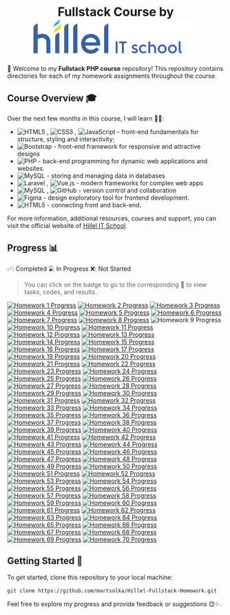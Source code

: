 <h1 align="center">Fullstack Course by <img src="./hillel.svg" alt="Hillel IT School Logo" style="vertical-align:baseline;" /></h1>

👋 Welcome to my **Fullstack PHP course** repository! This repository contains directories for each of my homework assignments throughout the course.

## Course Overview 🎓

Over the next few months in this course, I will learn 👩‍💻:

- <img src="https://img.shields.io/badge/html5-%23e34f26.svg?logo=html5&logoColor=white&style=flat" alt="HTML5" /> , <img src="https://img.shields.io/badge/css3-%231572b6.svg?logo=css3&logoColor=white&style=flat" alt="CSS3" /> , <img src="https://img.shields.io/badge/javascript-%23323330.svg?logo=javascript&logoColor=%23F7DF1E&style=flat" alt="JavaScript" /> - front-end fundamentals for structure, styling and interactivity;
- <img src="https://img.shields.io/badge/bootstrap-%238511FA.svg?logo=bootstrap&logoColor=white&style=flat" alt="Bootstrap" /> - front-end framework for responsive and attractive designs
- <img src="https://img.shields.io/badge/php-%23777bb4.svg?logo=php&logoColor=white&style=flat" alt="PHP" /> - back-end programming for dynamic web applications and websites.
- <img src="https://img.shields.io/badge/mysql-%234479a1.svg?logo=mysql&logoColor=white&style=flat" alt="MySQL" /> - storing and managing data in databases
- <img src="https://img.shields.io/badge/laravel-%23ff2d20.svg?logo=laravel&logoColor=white&style=flat" alt="Laravel" /> , <img src="https://img.shields.io/badge/vue.js-%2335495e.svg?logo=vue.js&logoColor=%234fc08d&style=flat" alt="Vue.js" /> - modern frameworks for complex web apps
- <img src="https://img.shields.io/badge/git-F1502F.svg?logo=git&logoColor=white&style=flat" alt="MySQL" /> , <img src="https://img.shields.io/badge/GitHub-333.svg?logo=github&logoColor=white&style=flat" alt="GitHub" /> - version control and collaboration
- <img src="https://img.shields.io/badge/Figma-1ABCFE.svg?logo=figma&logoColor=white&style=flat" alt="Figma" /> - design exploratory tool for frontend development.
- <img src="https://img.shields.io/badge/👩‍💻%20Full--Stack%20dev-20232A.svg?&style=flat" alt="HTML5" /> - connecting front and back-end.

For more information, additional resources, courses and support, you can visit the official website of [Hillel IT School](https://ithillel.ua/).

## Progress 📊

✅: Completed
⌛️: In Progress
❌: Not Started

> You can click on the badge to go to the corresponding 📁 to view tasks, codes, and results.

[![Homework 1 Progress](https://img.shields.io/badge/Homework%201-✅-success)](./lesson_1)
[![Homework 2 Progress](https://img.shields.io/badge/Homework%202-✅-success)](./lesson_2)
[![Homework 3 Progress](https://img.shields.io/badge/Homework%203-✅-success)](./lesson_3)
[![Homework 4 Progress](https://img.shields.io/badge/Homework%204-✅-success)](./lesson_4)
[![Homework 5 Progress](https://img.shields.io/badge/Homework%205-✅-success)](./lesson_5)
[![Homework 6 Progress](https://img.shields.io/badge/Homework%206-✅-success)](./lesson_6)
[![Homework 7 Progress](https://img.shields.io/badge/Homework%207-✅-success)](./lesson_7)
[![Homework 8 Progress](https://img.shields.io/badge/Homework%208-✅-success)](./lesson_8)
![Homework 9 Progress](https://img.shields.io/badge/Homework%209-✅-success)
[![Homework 10 Progress](https://img.shields.io/badge/Homework%2010-✅-success)](./lesson_10)
[![Homework 11 Progress](https://img.shields.io/badge/Homework%2011-✅-success)](./lesson_11)
[![Homework 12 Progress](https://img.shields.io/badge/Homework%2012-✅-success)](./lesson_12)
[![Homework 13 Progress](https://img.shields.io/badge/Homework%2013-⌛️-yellow)](./lesson_13)
[![Homework 14 Progress](https://img.shields.io/badge/Homework%2014-❌-red)](./lesson_14)
[![Homework 15 Progress](https://img.shields.io/badge/Homework%2015-❌-red)](./lesson_15)
[![Homework 16 Progress](https://img.shields.io/badge/Homework%2016-✅-success)](./lesson_16)
[![Homework 17 Progress](https://img.shields.io/badge/Homework%2017-❌-red)](./lesson_17)
[![Homework 19 Progress](https://img.shields.io/badge/Homework%2019-✅-success)](./lesson_19)
[![Homework 20 Progress](https://img.shields.io/badge/Homework%2020-❌-red)](./lesson_20)
[![Homework 21 Progress](https://img.shields.io/badge/Homework%2021-❌-red)](./lesson_21)
[![Homework 22 Progress](https://img.shields.io/badge/Homework%2022-❌-red)](./lesson_22)
[![Homework 23 Progress](https://img.shields.io/badge/Homework%2023-❌-red)](./lesson_23)
[![Homework 24 Progress](https://img.shields.io/badge/Homework%2024-❌-red)](./lesson_24)
[![Homework 25 Progress](https://img.shields.io/badge/Homework%2025-❌-red)](./lesson_25)
[![Homework 26 Progress](https://img.shields.io/badge/Homework%2026-❌-red)](./lesson_26)
[![Homework 27 Progress](https://img.shields.io/badge/Homework%2027-❌-red)](./lesson_27)
[![Homework 28 Progress](https://img.shields.io/badge/Homework%2028-❌-red)](./lesson_28)
[![Homework 29 Progress](https://img.shields.io/badge/Homework%2029-❌-red)](./lesson_29)
[![Homework 30 Progress](https://img.shields.io/badge/Homework%2030-❌-red)](./lesson_30)
[![Homework 31 Progress](https://img.shields.io/badge/Homework%2031-❌-red)](./lesson_31)
[![Homework 32 Progress](https://img.shields.io/badge/Homework%2032-❌-red)](./lesson_32)
[![Homework 33 Progress](https://img.shields.io/badge/Homework%2033-❌-red)](./lesson_33)
[![Homework 34 Progress](https://img.shields.io/badge/Homework%2034-❌-red)](./lesson_34)
[![Homework 35 Progress](https://img.shields.io/badge/Homework%2035-❌-red)](./lesson_35)
[![Homework 36 Progress](https://img.shields.io/badge/Homework%2036-❌-red)](./lesson_36)
[![Homework 37 Progress](https://img.shields.io/badge/Homework%2037-❌-red)](./lesson_37)
[![Homework 38 Progress](https://img.shields.io/badge/Homework%2038-❌-red)](./lesson_38)
[![Homework 39 Progress](https://img.shields.io/badge/Homework%2039-❌-red)](./lesson_39)
[![Homework 40 Progress](https://img.shields.io/badge/Homework%2040-❌-red)](./lesson_40)
[![Homework 41 Progress](https://img.shields.io/badge/Homework%2041-❌-red)](./lesson_41)
[![Homework 42 Progress](https://img.shields.io/badge/Homework%2042-❌-red)](./lesson_42)
[![Homework 43 Progress](https://img.shields.io/badge/Homework%2043-❌-red)](./lesson_43)
[![Homework 44 Progress](https://img.shields.io/badge/Homework%2044-❌-red)](./lesson_44)
[![Homework 45 Progress](https://img.shields.io/badge/Homework%2045-❌-red)](./lesson_45)
[![Homework 46 Progress](https://img.shields.io/badge/Homework%2046-❌-red)](./lesson_46)
[![Homework 47 Progress](https://img.shields.io/badge/Homework%2047-❌-red)](./lesson_47)
[![Homework 48 Progress](https://img.shields.io/badge/Homework%2048-❌-red)](./lesson_48)
[![Homework 49 Progress](https://img.shields.io/badge/Homework%2049-❌-red)](./lesson_49)
[![Homework 50 Progress](https://img.shields.io/badge/Homework%2050-❌-red)](./lesson_50)
[![Homework 51 Progress](https://img.shields.io/badge/Homework%2051-❌-red)](./lesson_51)
[![Homework 52 Progress](https://img.shields.io/badge/Homework%2052-❌-red)](./lesson_52)
[![Homework 53 Progress](https://img.shields.io/badge/Homework%2053-❌-red)](./lesson_53)
[![Homework 54 Progress](https://img.shields.io/badge/Homework%2054-❌-red)](./lesson_54)
[![Homework 55 Progress](https://img.shields.io/badge/Homework%2055-❌-red)](./lesson_55)
[![Homework 56 Progress](https://img.shields.io/badge/Homework%2056-❌-red)](./lesson_56)
[![Homework 57 Progress](https://img.shields.io/badge/Homework%2057-❌-red)](./lesson_57)
[![Homework 58 Progress](https://img.shields.io/badge/Homework%2058-❌-red)](./lesson_58)
[![Homework 59 Progress](https://img.shields.io/badge/Homework%2059-❌-red)](./lesson_59)
[![Homework 60 Progress](https://img.shields.io/badge/Homework%2060-❌-red)](./lesson_60)
[![Homework 61 Progress](https://img.shields.io/badge/Homework%2061-❌-red)](./lesson_61)
[![Homework 62 Progress](https://img.shields.io/badge/Homework%2062-❌-red)](./lesson_62)
[![Homework 63 Progress](https://img.shields.io/badge/Homework%2063-❌-red)](./lesson_63)
[![Homework 64 Progress](https://img.shields.io/badge/Homework%2064-❌-red)](./lesson_64)
[![Homework 65 Progress](https://img.shields.io/badge/Homework%2065-❌-red)](./lesson_65)
[![Homework 66 Progress](https://img.shields.io/badge/Homework%2066-❌-red)](./lesson_66)
[![Homework 67 Progress](https://img.shields.io/badge/Homework%2067-❌-red)](./lesson_67)
[![Homework 68 Progress](https://img.shields.io/badge/Homework%2068-❌-red)](./lesson_68)
[![Homework 69 Progress](https://img.shields.io/badge/Homework%2069-❌-red)](./lesson_69)
[![Homework 70 Progress](https://img.shields.io/badge/Homework%2070-❌-red)](./lesson_70)

## Getting Started 🚀

To get started, clone this repository to your local machine:

```bash
git clone https://github.com/martsolka/Hillel-Fullstack-Homework.git
```

Feel free to explore my progress and provide feedback or suggestions 😊✨.
